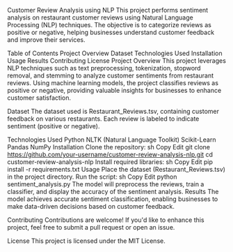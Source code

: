 Customer Review Analysis using NLP
This project performs sentiment analysis on restaurant customer reviews using Natural Language Processing (NLP) techniques. The objective is to categorize reviews as positive or negative, helping businesses understand customer feedback and improve their services.

Table of Contents
Project Overview
Dataset
Technologies Used
Installation
Usage
Results
Contributing
License
Project Overview
This project leverages NLP techniques such as text preprocessing, tokenization, stopword removal, and stemming to analyze customer sentiments from restaurant reviews. Using machine learning models, the project classifies reviews as positive or negative, providing valuable insights for businesses to enhance customer satisfaction.

Dataset
The dataset used is Restaurant_Reviews.tsv, containing customer feedback on various restaurants. Each review is labeled to indicate sentiment (positive or negative).

Technologies Used
Python
NLTK (Natural Language Toolkit)
Scikit-Learn
Pandas
NumPy
Installation
Clone the repository:
sh
Copy
Edit
git clone https://github.com/your-username/customer-review-analysis-nlp.git
cd customer-review-analysis-nlp
Install required libraries:
sh
Copy
Edit
pip install -r requirements.txt
Usage
Place the dataset (Restaurant_Reviews.tsv) in the project directory.
Run the script:
sh
Copy
Edit
python sentiment_analysis.py
The model will preprocess the reviews, train a classifier, and display the accuracy of the sentiment analysis.
Results
The model achieves accurate sentiment classification, enabling businesses to make data-driven decisions based on customer feedback.

Contributing
Contributions are welcome! If you'd like to enhance this project, feel free to submit a pull request or open an issue.

License
This project is licensed under the MIT License.
